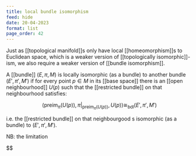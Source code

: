 ```yaml
---
title: local bundle isomorphism
feed: hide
date: 20-04-2023
format: list
page_order: 42
---
```



Just as [[topological manifold]]s only have local [[homeomorphism]]s to Euclidean space, which is a weaker version of [[topologically isomorphic]]-ism, we also require a weaker version of [[bundle isomorphism]].

A [[bundle]] $(E, \pi, M)$ is locally isomorphic (as a bundle) to another bundle $(E', \pi', M')$ if for every point $p\in M$ in its [[base space]] there is an [[open neighbourhood]] $U(p)$ such that the [[restricted bundle]] on that neighbourhood satisfies: 

$$(\text{preim}_\pi(U(p)), \pi|_{\text{preim}_\pi(U(p))}, U(p)) \cong_\text{bdl} (E', \pi', M')$$

i.e. the [[restricted bundle]] on that neighbourgood s isomorphic (as a bundle) to $(E', \pi', M')$.

NB: the limitation 

$$